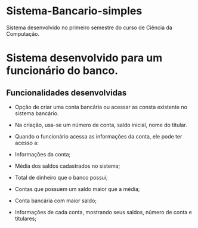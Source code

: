 # Sistema-Bancario-simples
Sistema desenvolvido no primeiro semestre do curso de Ciência da Computação.

# Sistema desenvolvido para um funcionário do banco. 
## Funcionalidades desenvolvidas
* Opção de criar uma conta bancária ou acessar as consta existente no sistema bancário.

* Na criação, usa-se um número de conta, saldo inicial, nome do titular.

* Quando o funcionário acessa as informações da conta, ele pode ter acesso a:
* Informações da conta;
* Média dos saldos cadastrados no sistema;
* Total de dinheiro que o banco possui;
* Contas que possuem um saldo maior que a média;
* Conta bancária com maior saldo;
* Informações de cada conta, mostrando seus saldos, número de conta e titulares;

